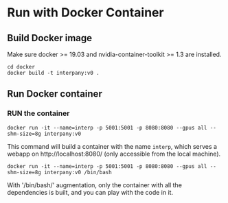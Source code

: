 # Run with Docker Container

## Build Docker image
Make sure docker >= 19.03 and nvidia-container-toolkit >= 1.3 are installed.
```shell
cd docker
docker build -t interpany:v0 .
```

## Run Docker container

### RUN the container

```shell
docker run -it --name=interp -p 5001:5001 -p 8080:8080 --gpus all --shm-size=8g interpany:v0 
```
This command will build a container with the name `interp`, which serves a webapp on http://localhost:8080/ (only accessible from the local machine).

```shell
docker run -it --name=interp -p 5001:5001 -p 8080:8080 --gpus all --shm-size=8g interpany:v0 /bin/bash
``` 
With '/bin/bash/' augmentation, only the container with all the dependencies is built, and you can play with the code in it.
